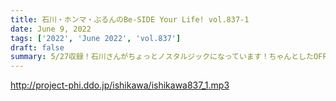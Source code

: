 ```yaml
---
title: 石川・ホンマ・ぶるんのBe-SIDE Your Life! vol.837-1
date: June 9, 2022
tags: ['2022', 'June 2022', 'vol.837']
draft: false
summary: 5/27収録！石川さんがちょっとノスタルジックになっています！ちゃんとしたOFFにするためには環境も必要だと思うんですよね。
---
```


http://project-phi.ddo.jp/ishikawa/ishikawa837_1.mp3